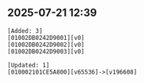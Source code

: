 ## 2025-07-21 12:39
```
[Added: 3]
[01002DB0242D9001][v0]
[01002DB0242D9002][v0]
[01002DB0242D9003][v0]

[Updated: 1]
[010002101CE5A800][v65536]->[v196608]
```
